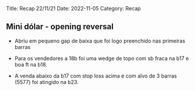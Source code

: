 Title: Recap 22/11/21
Date: 2022-11-05
Category: Recap

## Mini dólar - opening reversal

* Abriu em pequeno gap de baixa que foi logo preenchido nas primeiras barras

* Para os vendedores a 18b foi uma wedge de topo com sb fraca na b17 e boa ft na b18.

* A venda abaixo da b17 com stop loss acima e com alvo de 3 barras (5577) foi atingido na b23.
